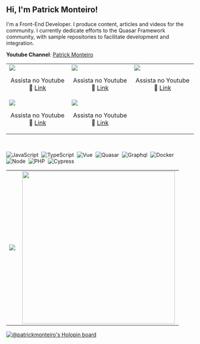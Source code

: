
##  Hi, I'm Patrick Monteiro!

I'm a Front-End Developer. I produce content, articles and videos for the community.
I currently dedicate efforts to the Quasar Framework community, with sample repositories to facilitate development and integration.

**Youtube Channel**: [Patrick Monteiro](https://youtube.com/playlist?list=PLBjvYfV_TvwIfgvouZCaLtgjYdrWQL02d)
<center>
  <table>
    <tr>
      <td>
        <a href="https://www.youtube.com/watch?v=8Qz1ONUlZDM&list=PLBjvYfV_TvwKsZMouKKzBdyjiZnA-XHrn&index=1" target="_blank">
          <img heigth="100%;" src="https://i.ytimg.com/vi/8Qz1ONUlZDM/hqdefault.jpg?sqp=-oaymwEXCNACELwBSFryq4qpAwkIARUAAIhCGAE=&rs=AOn4CLDocs-GuXPPCL1XRSq7qtuGamh8ZA"/>
        </a>
        <p style="text-align: center; width: auto">
          Assista no Youtube 🔗 <a href="https://www.youtube.com/watch?v=8Qz1ONUlZDM&list=PLBjvYfV_TvwKsZMouKKzBdyjiZnA-XHrn&index=1" target="_blank">Link</a>
        </p>
      </td>
      <td>
        <a href="https://www.youtube.com/watch?v=K5wxwnNnHIc&list=PLBjvYfV_TvwIfgvouZCaLtgjYdrWQL02d&index=1&" target="_blank">
          <img heigth="50%;" src="https://i.ytimg.com/vi/K5wxwnNnHIc/hqdefault.jpg?sqp=-oaymwEXCNACELwBSFryq4qpAwkIARUAAIhCGAE=&rs=AOn4CLCmHIrlK05HUpEidmP7waD1KzkIig"/>
        </a>
        <p style="text-align: center; width: auto">
            Assista no Youtube 🔗 <a href="https://www.youtube.com/watch?v=K5wxwnNnHIc&list=PLBjvYfV_TvwIfgvouZCaLtgjYdrWQL02d&index=1&" target="_blank">Link</a>
        </p>
      </td>
      <td>
        <a href="https://www.youtube.com/watch?v=XZF0O7_9sgs&list=PLBjvYfV_TvwJDPHU7VEANIa5vQz45xOJK&index=1" target="_blank">
          <img heigth="100%;" src="https://i.ytimg.com/vi/XZF0O7_9sgs/hqdefault.jpg?sqp=-oaymwEXCNACELwBSFryq4qpAwkIARUAAIhCGAE=&rs=AOn4CLCu-LmHoXOhzLbXwLQbLoj30-ZLUw"/>
        </a>
        <p style="text-align: center; width: auto">
          Assista no Youtube 🔗 <a href="https://www.youtube.com/watch?v=XZF0O7_9sgs&list=PLBjvYfV_TvwJDPHU7VEANIa5vQz45xOJK&index=1" target="_blank">Link</a>
        </p>
      </td>
    </tr>
    <tr>
      <td>
        <a href="https://www.youtube.com/watch?v=XFVXoC2wt1U&list=PLBjvYfV_TvwL7srfoBB0QxP1P-iJ5sQnc&index=1" target="_blank">
          <img heigth="50%;" src="https://i.ytimg.com/vi/XFVXoC2wt1U/hqdefault.jpg?sqp=-oaymwEXCNACELwBSFryq4qpAwkIARUAAIhCGAE=&rs=AOn4CLAHHzV8mQYsR9Cq5OTLajBMfqQqpQ"/>
        </a>
        <p style="text-align: center; width: auto">
            Assista no Youtube 🔗 <a href="https://www.youtube.com/watch?v=XFVXoC2wt1U&list=PLBjvYfV_TvwL7srfoBB0QxP1P-iJ5sQnc&index=1" target="_blank">Link</a>
        </p>
      </td>
      <td>
        <a href="https://www.youtube.com/watch?v=wppQtLOOhLw&list=PLBjvYfV_TvwJBLsbHx2DeRTMIrsyRRxxg&index=1" target="_blank">
          <img heigth="50%;" src="https://i.ytimg.com/vi/wppQtLOOhLw/hqdefault.jpg?sqp=-oaymwEXCNACELwBSFryq4qpAwkIARUAAIhCGAE=&rs=AOn4CLAJJUAOP0rtUeZBXeoJyiygdnSPAQ"/>
        </a>
        <p style="text-align: center; width: auto">
            Assista no Youtube 🔗 <a href="https://www.youtube.com/watch?v=wppQtLOOhLw&list=PLBjvYfV_TvwJBLsbHx2DeRTMIrsyRRxxg&index=1" target="_blank">Link</a>
        </p>
      </td>
    </tr>
  </table>
</center>
<br>

![JavaScript](https://img.shields.io/badge/-JavaScript-FEAE32?style=flat&logoColor=fff&logo=javascript)&nbsp;
![TypeScript](https://img.shields.io/badge/-TypeScript-007ACC?style=flat&logoColor=fff&logo=typescript)&nbsp;
![Vue](https://img.shields.io/badge/-Vue.js-41BA82?style=flat&logoColor=fff&logo=vue.js)&nbsp;
![Quasar](https://img.shields.io/badge/-Quasar-1976D1?style=flat&logoColor=fff&logo=quasar)&nbsp;
![Graphql](https://img.shields.io/badge/-Graphql-e10098?style=flat&logoColor=fff&logo=graphql)&nbsp;
![Docker](https://img.shields.io/badge/-Docker-099cec?style=flat&logoColor=fff&logo=docker)&nbsp;
![Node](https://img.shields.io/badge/-Node.js-5B9856?style=flat&logoColor=fff&logo=node.js)&nbsp;
![PHP](https://img.shields.io/badge/-PHP-369?style=flat&logoColor=fff&logo=php)&nbsp;
![Cypress](https://img.shields.io/badge/-Cypress-111111?style=flat&logoColor=fff&logo=cypress)&nbsp;

<center>
  <table>
    <tr>
        <td><img heigth="100% auto;" align="left" src="https://github-readme-stats.vercel.app/api?username=patrickmonteiro&theme=blueberry&include_all_commits=true&count_private=true"/></td>
       <td><img width="410px" align="left" src="https://github-readme-stats.vercel.app/api/top-langs/?username=patrickmonteiro&layout=compact&theme=blueberry" /></td>
    </tr>  
  </table>
</center>  

[![@patrickmonteiro's Holopin board](https://holopin.me/patrickmonteiro)](https://holopin.io/@patrickmonteiro)

